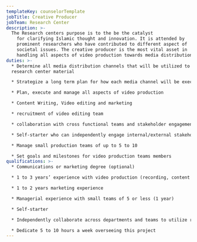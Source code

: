 ```yaml
---
templateKey: counselorTemplate
jobTitle: Creative Producer
jobTeam: Research Center
description: >-
  The Research centers purpose is to the be the catalyst
    for clarifying Islamic thought and innovation. It is attended by
    prominent researchers who have contributed to different aspect of
    societal issues. The creative producer is the most vital asset in
    handling all aspects of video production towards media distribution channels at scale.
duties: >-
  * Determine all media distribution channels that will be utilized to promote
  research center material

  * Strategize a long term plan for how each media channel will be executed (i.e. FB, IG etc..)

  * Plan, execute and manage all aspects of video production

  * Content Writing, Video editing and marketing

  * recruitment of video editing team

  * collaboration with cross functional teams and stakeholder engagement

  * Self-starter who can independently engage internal/external stakeholders to ensure deadlines are met

  * Manage small production teams of up to 5 to 10

  * Set goals and milestones for video production teams members
qualifications: >-
  * Communications or marketing degree (optional)

  * 1 to 3 years’ experience with video production (recording, content writing, marketing)

  * 1 to 2 years marketing experience

  * Managerial experience with small teams of 5 or less (1 year)

  * Self-starter

  * Independently collaborate across departments and teams to utilize resources

  * Dedicate 5 to 10 hours a week overseeing this project
---
```

